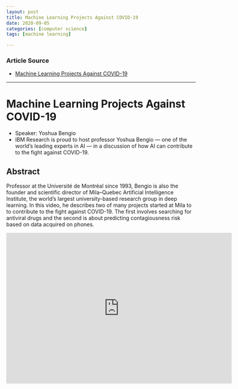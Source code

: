 ```yaml
---
layout: post
title: Machine Learning Projects Against COVID-19
date: 2020-09-05
categories: [computer science]
tags: [machine learning]

---
```


### Article Source
* [Machine Learning Projects Against COVID-19](https://www.youtube.com/watch?v=eVUb0Y2xB8E)

----

# Machine Learning Projects Against COVID-19

* Speaker: Yoshua Bengio
* IBM Research is proud to host professor Yoshua Bengio — one of the world’s leading experts in AI — in a discussion of how AI can contribute to the fight against COVID-19.


## Abstract

Professor at the Université de Montréal since 1993, Bengio is also the founder and scientific director of Mila–Quebec Artificial Intelligence Institute, the world’s largest university-based research group in deep learning. In this video, he describes two of many projects started at Mila to to contribute to the fight against COVID-19. The first involves searching for antiviral drugs and the second is about predicting contagiousness risk based on data acquired on phones.

<iframe width="600" height="400" src="https://www.youtube.com/embed/eVUb0Y2xB8E" frameborder="0" allow="accelerometer; autoplay; encrypted-media; gyroscope; picture-in-picture" allowfullscreen></iframe>
 